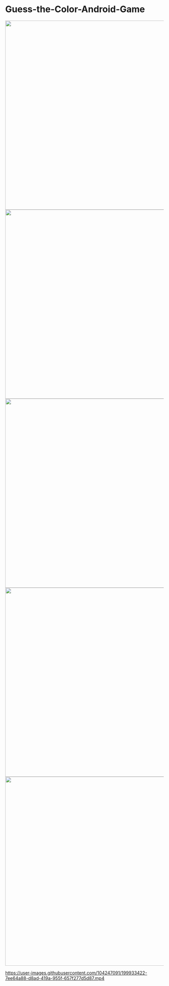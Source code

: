 # Guess-the-Color-Android-Game
<img src="https://user-images.githubusercontent.com/104247091/199929426-705f5e8f-c97c-4eef-8ec1-df266d77c726.jpg" height="600">

<img src="https://user-images.githubusercontent.com/104247091/199930734-945fc65d-1b90-4ea1-8868-e76fd3692924.jpg" height="600">
<img src="https://user-images.githubusercontent.com/104247091/199931186-cfa8fa60-11a5-43cb-af02-994b8beb1eb6.jpg" height="600">


<img src="https://user-images.githubusercontent.com/104247091/199931707-71fd68c6-183c-4955-bae8-056b8e5a70be.jpg" height="600">
<img src="https://user-images.githubusercontent.com/104247091/199932024-a132cce0-aaf1-4411-927d-9dcfdc7b231a.jpg" height="600">



https://user-images.githubusercontent.com/104247091/199933422-7ee64a88-d8ad-419a-955f-657f277d5d87.mp4


